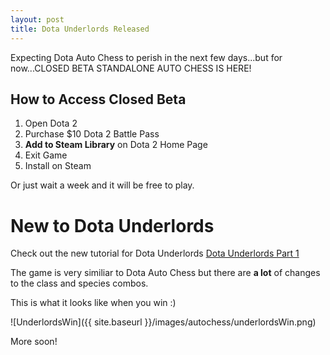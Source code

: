 ```yaml
---
layout: post
title: Dota Underlords Released
---
```


Expecting Dota Auto Chess to perish in the next few days...but for now...CLOSED BETA STANDALONE AUTO CHESS IS HERE!

## How to Access Closed Beta

1. Open Dota 2
2. Purchase $10 Dota 2 Battle Pass
3. **Add to Steam Library** on Dota 2 Home Page
4. Exit Game
5. Install on Steam

Or just wait a week and it will be free to play.




# New to Dota Underlords

Check out the new tutorial for Dota Underlords
[Dota Underlords Part 1](http://wassuh.com/Dota-Underlords-Part-1/)

The game is very similiar to Dota Auto Chess but there are **a lot** of changes to the class and species combos.

This is what it looks like when you win :)

![UnderlordsWin]({{ site.baseurl }}/images/autochess/underlordsWin.png)


More soon!